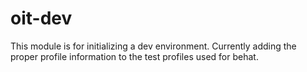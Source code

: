 # oit-dev
This module is for initializing a dev environment. Currently adding the proper profile information to the test profiles used for behat.
